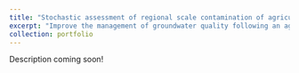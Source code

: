 ```yaml
---
title: "Stochastic assessment of regional scale contamination of agricultural origin"
excerpt: "Improve the management of groundwater quality following an agricultural contamination (nitrate, pesticide, ...) at the regional scale by accounting for uncertainty related to imperfect aquifer representation.<br/><img src='/images/schemeLUC.png'>"
collection: portfolio
---
```


Description coming soon!
